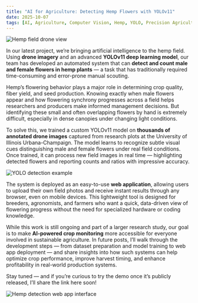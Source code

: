 ```yaml
---
title: "AI for Agriculture: Detecting Hemp Flowers with YOLOv11"
date: 2025-10-07
tags: [AI, Agriculture, Computer Vision, Hemp, YOLO, Precision Agriculture]
---
```


![Hemp field drone view](../images/hemp_field_drone.jpg)

In our latest project, we’re bringing artificial intelligence to the hemp field. Using **drone imagery** and an advanced **YOLOv11 deep learning model**, our team has developed an automated system that can **detect and count male and female flowers in hemp plants** — a task that has traditionally required time-consuming and error-prone manual scouting.

Hemp’s flowering behavior plays a major role in determining crop quality, fiber yield, and seed production. Knowing exactly when male flowers appear and how flowering synchrony progresses across a field helps researchers and producers make informed management decisions. But identifying these small and often overlapping flowers by hand is extremely difficult, especially in dense canopies under changing light conditions.

To solve this, we trained a custom YOLOv11 model on **thousands of annotated drone images** captured from research plots at the University of Illinois Urbana-Champaign. The model learns to recognize subtle visual cues distinguishing male and female flowers under real field conditions. Once trained, it can process new field images in real time — highlighting detected flowers and reporting counts and ratios with impressive accuracy.

![YOLO detection example](../images/hemp_yolo_detect.jpg)

The system is deployed as an easy-to-use **web application**, allowing users to upload their own field photos and receive instant results through any browser, even on mobile devices. This lightweight tool is designed for breeders, agronomists, and farmers who want a quick, data-driven view of flowering progress without the need for specialized hardware or coding knowledge.

While this work is still ongoing and part of a larger research study, our goal is to make **AI-powered crop monitoring** more accessible for everyone involved in sustainable agriculture. In future posts, I’ll walk through the development steps — from dataset preparation and model training to web app deployment — and share insights into how such systems can help optimize crop performance, improve harvest timing, and enhance profitability in real-world production systems.

Stay tuned — and if you’re curious to try the demo once it’s publicly released, I’ll share the link here soon!

![Hemp detection web app interface](../images/hemp_webapp_ui.jpg)
